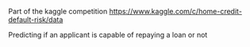 Part of the kaggle competition https://www.kaggle.com/c/home-credit-default-risk/data

Predicting if an applicant is capable of repaying a loan or not
